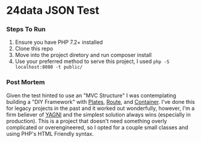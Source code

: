 # 24data JSON Test

### Steps To Run
1. Ensure you have PHP 7.2+ installed
2. Clone this repo
3. Move into the project diretory and run composer install
4. Use your preferred method to serve this project, I used `php -S localhost:8080 -t public/`

### Post Mortem
Given the test hinted to use an "MVC Structure" I was contemplating building a "DIY Framework" with [Plates], [Route], and [Container]. I've done this for legacy projects in the past and it worked out wonderfully, however, I'm a firm believer of [YAGNI] and the simplest solution always wins (especially in production). This is a project that doesn't need something overly complicated or overengineered, so I opted for a couple small classes and using PHP's HTML Friendly syntax.

[Plates]: http://platesphp.com
[Route]: http://route.thephpleague.com/
[Container]: http://container.thephpleague.com/
[YAGNI]: https://en.wikipedia.org/wiki/You_aren%27t_gonna_need_it

